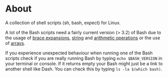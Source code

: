 About
=====
A collection of shell scripts (sh, bash, expect) for Linux.

A lot of the Bash scripts need a fairly current version (> 3.2) of Bash due to the usage of [brace expansions](http://www.tldp.org/LDP/abs/html/special-chars.html#BRACEEXPREF), [string](http://www.tldp.org/LDP/abs/html/string-manipulation.html) and [arithmetic operations](http://www.tldp.org/LDP/abs/html/ops.html#AROPS1) or the use of [arrays](http://www.tldp.org/LDP/abs/html/arrays.html).

If you experience unexpected behaviour when running one of the Bash scripts check if you are really running Bash by typing `echo $BASH_VERSION` in your terminal or console. If it returns empty your Bash might just be a link to another shell like Dash. You can check this by typing `ls -la $(which bash)`.


